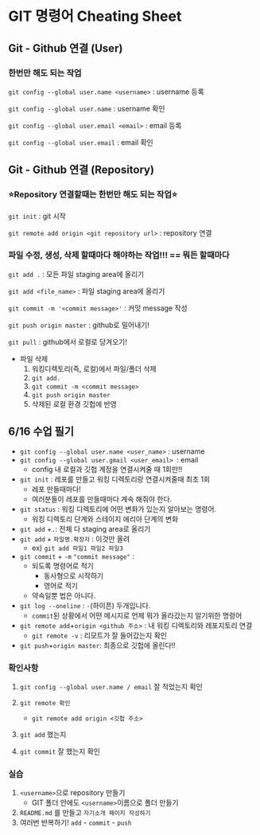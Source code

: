 # GIT 명령어 Cheating Sheet

##  **Git - Github 연결 (User)**

### **한번만 해도 되는 작업**

`git config --global user.name <username>` :  username 등록

`git config --global user.name` :  username 확인

`git config --global user.email <email>` : email 등록

`git config --global user.email` : email 확인



## **Git - Github 연결 (Repository)**

### **⭐️Repository 연결할때는 한번만 해도 되는 작업⭐️**

`git init` : git 시작

`git remote add origin <git repository url>` : repository 연결



### **파일 수정, 생성, 삭제 할때마다 해야하는 작업!!! == 뭐든 할때마다**

`git add .` : 모든 파일 staging area에 올리기

`git add <file_name>` :  파일 staging area에 올리기

`git commit -m '<commit message>'` : 커밋 message 작성

`git push origin master` : github로 밀어내기!

`git pull` : github에서 로컬로 당겨오기!



* 파일 삭제
  1. 워킹디렉토리(즉, 로컬)에서 파일/폴더 삭제
  2. `git add.`
  3. `git commit -m <commit message>`
  4. `git push origin master`
  5. 삭제된 로컬 환경 깃헙에 반영



## 6/16 수업 필기

* `git config --global user.name <user_name>` : username
* `git config --global user.gmail <user_email> `: email
  * config 내 로컬과 깃헙 계정을 연결시켜줄 때 1회만!!
* `git init` : 레포를 만들고 워킹 디렉토리랑 연결시켜줄때 최초 1회
  * 레포 만들때마다!
  * 여러분들이 레포를 만들때마다 계속 해줘야 한다.
* `git status` : 워킹 디렉토리에 어떤 변화가 있는지 알아보는 명령어.
  * 워킹 디렉토리 단계와 스테이지 에리아 단계의 변화
* `git add` +`.`: 전체 다 staging area로 올리기
* `git add` + `파일명.확장자` : 이것만 올려
  * ex) `git add 파일1 파일2 파일3`
* `git commit` + `-m` `"commit message"` : 
  * 되도록 명령어로 적기
    * 동사형으로 시작하기
    * 영어로 적기
  * 약속일뿐 법은 아니다.
* `git log --oneline` : `-`(하이픈) 두개입니다.
  * `commit`된 상황에서 어떤 메시지로 언제 뭐가 올라갔는지 알기위한 명령어
* `git remote add`+`origin <github 주소>` : 내 워킹 디렉토리와 레포지토리 연결
  * `git remote -v` : 리모트가 잘 들어갔는지 확인
* `git push`+`origin master`: 최종으로 깃헙에 올린다!!



### 확인사항

1. `git config --global user.name / email` 잘 적었는지 확인

2. ```
   git remote 확인
   ```

   - `git remote add origin <깃헙 주소>`

3. `git add` 했는지

4. `git commit` 잘 했는지 확인



### 실습

1. `<username>`으로 repository 만들기
   * GIT 폴더 안에도 `<username>`이름으로 폴더 만들기
2. `README.md` 를 만들고 `자기소개 페이지 작성하기`
3. 여러번 반복하기! `add` - `commit` - `push`

